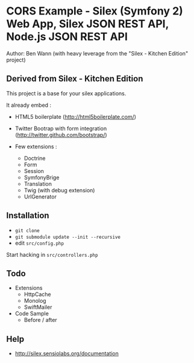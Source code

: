 CORS Example - Silex (Symfony 2) Web App, Silex JSON REST API, Node.js JSON REST API 
==============================================================================================
Author: Ben Wann (with heavy leverage from the "Silex - Kitchen Edition" project)


Derived from Silex - Kitchen Edition
------------

This project is a base for your silex applications.

It already embed :

* HTML5 boilerplate (http://html5boilerplate.com/)
* Twitter Bootrap with form integration (http://twitter.github.com/bootstrap/)
* Few extensions :

  * Doctrine
  * Form
  * Session
  * SymfonyBrige
  * Translation
  * Twig (with debug extension)
  * UrlGenerator

Installation
------------

*  `git clone`
*  `git submodule update --init --recursive`
*  edit `src/config.php`

Start hacking in `src/controllers.php`

Todo
----

* Extensions
  * HttpCache
  * Monolog
  * SwiftMailer
* Code Sample
  * Before / after

Help
----

* http://silex.sensiolabs.org/documentation
